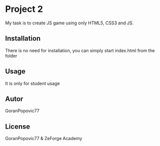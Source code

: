 # Project 2

My task is to create JS game using only HTML5, CSS3 and JS.

## Installation

There is no need for installation, you can simply start index.html from the folder

## Usage

It is only for student usage

## Autor
GoranPopovic77

## License
GoranPopovic77 & ZeForge Academy
